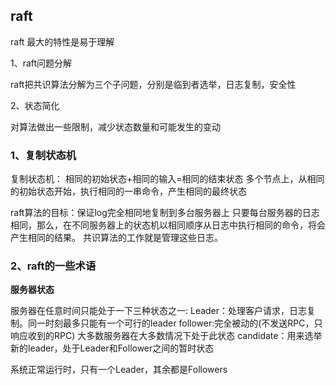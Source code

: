 ## raft

raft 最大的特性是易于理解

1、raft问题分解

raft把共识算法分解为三个子问题，分别是临到者选举，日志复制，安全性

2、状态简化

对算法做出一些限制，减少状态数量和可能发生的变动

### 1、复制状态机

复制状态机：
相同的初始状态+相同的输入=相同的结束状态
多个节点上，从相同的初始状态开始，执行相同的一串命令，产生相同的最终状态

raft算法的目标：保证log完全相同地复制到多台服务器上
只要每台服务器的日志相同，那么，在不同服务器上的状态机以相同顺序从日志中执行相同的命令，将会产生相同的结果。
共识算法的工作就是管理这些日志。

### 2、raft的一些术语

**服务器状态**

服务器在任意时间只能处于一下三种状态之一:
Leader：处理客户请求，日志复制。同一时刻最多只能有一个可行的leader
follower:完全被动的(不发送RPC，只响应收到的RPC) 大多数服务器在大多数情况下处于此状态
candidate：用来选举新的leader，处于Leader和Follower之间的暂时状态

系统正常运行时，只有一个Leader，其余都是Followers